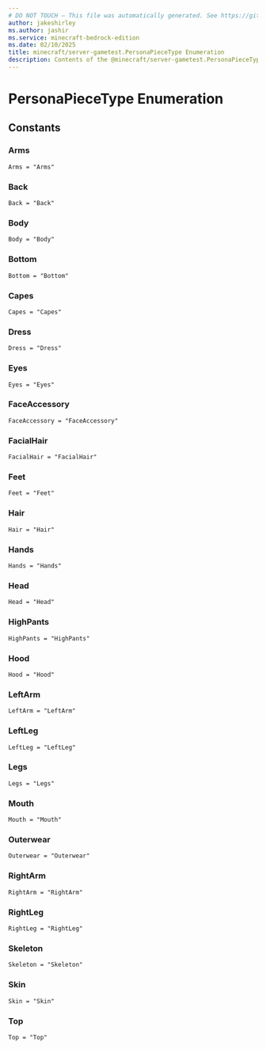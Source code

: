 ```yaml
---
# DO NOT TOUCH — This file was automatically generated. See https://github.com/mojang/minecraftapidocsgenerator to modify descriptions, examples, etc.
author: jakeshirley
ms.author: jashir
ms.service: minecraft-bedrock-edition
ms.date: 02/10/2025
title: minecraft/server-gametest.PersonaPieceType Enumeration
description: Contents of the @minecraft/server-gametest.PersonaPieceType enumeration.
---
```

# PersonaPieceType Enumeration

## Constants
### **Arms**
`Arms = "Arms"`
### **Back**
`Back = "Back"`
### **Body**
`Body = "Body"`
### **Bottom**
`Bottom = "Bottom"`
### **Capes**
`Capes = "Capes"`
### **Dress**
`Dress = "Dress"`
### **Eyes**
`Eyes = "Eyes"`
### **FaceAccessory**
`FaceAccessory = "FaceAccessory"`
### **FacialHair**
`FacialHair = "FacialHair"`
### **Feet**
`Feet = "Feet"`
### **Hair**
`Hair = "Hair"`
### **Hands**
`Hands = "Hands"`
### **Head**
`Head = "Head"`
### **HighPants**
`HighPants = "HighPants"`
### **Hood**
`Hood = "Hood"`
### **LeftArm**
`LeftArm = "LeftArm"`
### **LeftLeg**
`LeftLeg = "LeftLeg"`
### **Legs**
`Legs = "Legs"`
### **Mouth**
`Mouth = "Mouth"`
### **Outerwear**
`Outerwear = "Outerwear"`
### **RightArm**
`RightArm = "RightArm"`
### **RightLeg**
`RightLeg = "RightLeg"`
### **Skeleton**
`Skeleton = "Skeleton"`
### **Skin**
`Skin = "Skin"`
### **Top**
`Top = "Top"`
